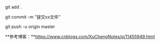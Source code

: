 git add .

git commit -m "提交xx文件"

git push -u origin master



**参考博客：**https://www.cnblogs.com/XuChengNotes/p/11455949.html
